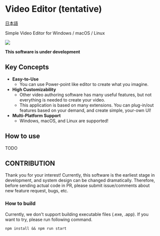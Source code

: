 # Video Editor (tentative)

[日本語](./docs/README_ja.md)

Simple Video Editor for Windows / macOS / Linux

![](./images/screenshot.png)

**This software is under development**

## Key Concepts

- **Easy-to-Use**
    - You can use Power-point like editor to create what you imagine.
- **High Customizability**
    - Other video authoring software has many useful features, but not everything is needed to create your video.
    - This application is based on many extensions. You can plug-in/out features based on your demand, and create simple, your-own UI!
- **Multi-Platform Support**
    - Windows, macOS, and Linux are supported!

## How to use

TODO

## CONTRIBUTION

Thank you for your interest!
Currently, this software is the earliest stage in development, and system design can be changed dramatically.
Therefore, before sending actual code in PR, please submit issue/comments about new feature request, bugs, etc.

### How to build

Currently, we don't support building executable files (.exe, .app). If you want to try, please run following command.

```shell
npm install && npm run start
```
